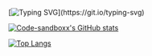 [![Typing SVG](https://readme-typing-svg.demolab.com?font=Fira+Code&weight=700&size=30&pause=1000&color=03CB13&center=true&vCenter=true&multiline=true&repeat=false&width=500&lines=%3E+Hello%2C+I+am+Olena!)](https://git.io/typing-svg)
 
[![Code-sandboxx's GitHub stats](https://github-profile-readme-nxo5a7ycd-code-sandboxx.vercel.app/api?username=code-sandboxx&show_icons=true&bg_color=45,f3f1a5,f6e4a4,f9d7a3,fccaa2,ffbda2,ff9e75&include_all_commits=true)](https://github.com/code-sandboxx)
        
        
[![Top Langs](https://github-profile-readme-nxo5a7ycd-code-sandboxx.vercel.app/api/top-langs/?username=code-sandboxx&langs_count=8&bg_color=45,f3f1a5,f6e4a4,f9d7a3,fccaa2,ffbda2,ff9e75)](https://github.com/code-sandboxx/github-readme-stats)     
